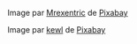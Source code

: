 Image par <a href="https://pixabay.com/fr/users/mrexentric-3816210/?utm_source=link-attribution&utm_medium=referral&utm_campaign=image&utm_content=4290226">Mrexentric</a> de <a href="https://pixabay.com/fr//?utm_source=link-attribution&utm_medium=referral&utm_campaign=image&utm_content=4290226">Pixabay</a>

Image par <a href="https://pixabay.com/fr/users/kewl-24755/?utm_source=link-attribution&utm_medium=referral&utm_campaign=image&utm_content=90388">kewl</a> de <a href="https://pixabay.com/fr//?utm_source=link-attribution&utm_medium=referral&utm_campaign=image&utm_content=90388">Pixabay</a>

